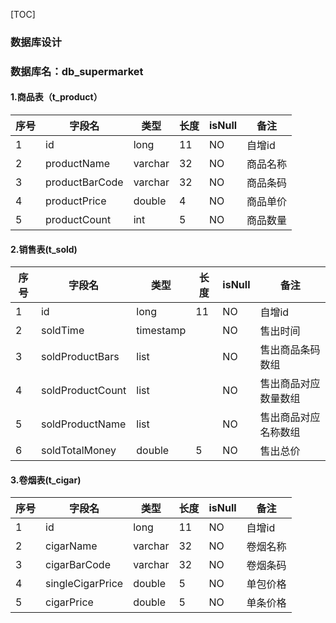 [TOC]
### 数据库设计
### 数据库名：db_supermarket
#### 1.商品表（t_product）

序号 | 字段名 | 类型 | 长度 | isNull| 备注
---|---|---|---|---|---
1 | id | long | 11 | NO | 自增id
2 | productName | varchar | 32  | NO | 商品名称
3 | productBarCode | varchar | 32  | NO | 商品条码
4 | productPrice | double | 4  | NO | 商品单价
5 | productCount | int | 5  | NO | 商品数量

#### 2.销售表(t_sold)
序号 | 字段名 | 类型 | 长度 | isNull| 备注
---|---|---|---|---|---
1 | id | long | 11 | NO | 自增id
2 | soldTime | timestamp |   | NO | 售出时间
3 | soldProductBars | list |   | NO | 售出商品条码数组
4 | soldProductCount | list |   | NO | 售出商品对应数量数组
5 | soldProductName | list |   | NO | 售出商品对应名称数组
6 | soldTotalMoney | double | 5  | NO | 售出总价

#### 3.卷烟表(t_cigar)
序号 | 字段名 | 类型 | 长度 | isNull| 备注
---|---|---|---|---|---
1 | id | long | 11 | NO | 自增id
2 | cigarName | varchar | 32  | NO | 卷烟名称
3 | cigarBarCode | varchar | 32  | NO | 卷烟条码
4 | singleCigarPrice | double | 5  | NO | 单包价格
5 | cigarPrice | double | 5  | NO | 单条价格


